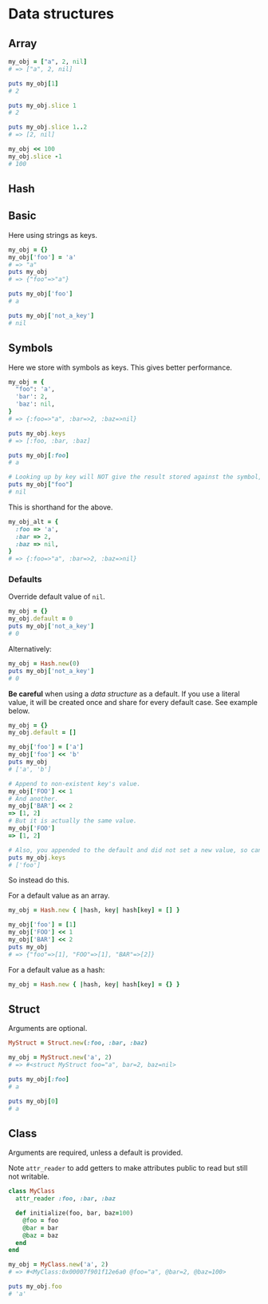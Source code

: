 # Data structures

## Array

```ruby
my_obj = ["a", 2, nil]
# => ["a", 2, nil]

puts my_obj[1]
# 2

puts my_obj.slice 1
# 2

puts my_obj.slice 1..2
# => [2, nil]

my_obj << 100
my_obj.slice -1
# 100
```

## Hash

## Basic

Here using strings as keys.

```ruby
my_obj = {}
my_obj['foo'] = 'a'
# => "a"
puts my_obj
# => {"foo"=>"a"}

puts my_obj['foo']
# a

puts my_obj['not_a_key']
# nil
```

## Symbols

Here we store with symbols as keys. This gives better performance.

```ruby
my_obj = {
  "foo": 'a',
  'bar': 2,
  'baz': nil,
}
# => {:foo=>"a", :bar=>2, :baz=>nil}

puts my_obj.keys
# => [:foo, :bar, :baz]

puts my_obj[:foo]
# a

# Looking up by key will NOT give the result stored against the symbol, but nil.
puts my_obj["foo"]
# nil
```

This is shorthand for the above.

```ruby
my_obj_alt = {
  :foo => 'a',
  :bar => 2,
  :baz => nil,
}
# => {:foo=>"a", :bar=>2, :baz=>nil}
```

### Defaults

Override default value of `nil`.

```ruby
my_obj = {}
my_obj.default = 0
puts my_obj['not_a_key']
# 0
```

Alternatively:

```ruby
my_obj = Hash.new(0)
puts my_obj['not_a_key']
# 0
```

**Be careful** when using a _data structure_ as a default. If you use a literal value, it will be created once and share for every default case. See example below.

```ruby
my_obj = {}
my_obj.default = []

my_obj['foo'] = ['a']
my_obj['foo'] << 'b'
puts my_obj
# ['a', 'b']

# Append to non-existent key's value.
my_obj['FOO'] << 1
# And another.
my_obj['BAR'] << 2
=> [1, 2]
# But it is actually the same value.
my_obj['FOO']
=> [1, 2]

# Also, you appended to the default and did not set a new value, so can't actually see in value in other views.
puts my_obj.keys
# ['foo']
```

So instead do this. 

For a default value as an array.

```ruby
my_obj = Hash.new { |hash, key| hash[key] = [] }

my_obj['foo'] = [1]
my_obj['FOO'] << 1
my_obj['BAR'] << 2
puts my_obj
# => {"foo"=>[1], "FOO"=>[1], "BAR"=>[2]}
```

For a default value as a hash:

```ruby
my_obj = Hash.new { |hash, key| hash[key] = {} }
```

## Struct

Arguments are optional.

```ruby
MyStruct = Struct.new(:foo, :bar, :baz)

my_obj = MyStruct.new('a', 2)
# => #<struct MyStruct foo="a", bar=2, baz=nil>

puts my_obj[:foo]
# a

puts my_obj[0]
# a
```

## Class

Arguments are required, unless a default is provided.

Note `attr_reader` to add getters to make attributes public to read but still not writable.

```ruby
class MyClass
  attr_reader :foo, :bar, :baz

  def initialize(foo, bar, baz=100)
    @foo = foo
    @bar = bar
    @baz = baz
  end
end

my_obj = MyClass.new('a', 2)
# => #<MyClass:0x00007f901f12e6a0 @foo="a", @bar=2, @baz=100>

puts my_obj.foo
# 'a'
```
